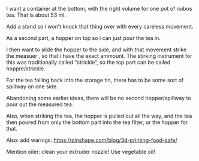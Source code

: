 
I want a container at the bottom, with the right volume for one pot of roibos tea. That is about 53 ml.

Add a stand so i won’t knock that thing over with every careless movement.

As a second part, a hopper on top so i can just pour the tea in.

I then want to slide the hopper to the side, and with that movement strike the measuer , so that i have the exact ammount. The stirking instrument for this was traditionally called “strickle”, so the top part can be called hoppre/strickle.

For the tea falling back into the storage tin, there has to be some sort of spillway on one side.

Abandoning some earlier ideas, there will be no second hopper/spillway to pour out the measured tea.

Also, when striking the tea, the hopper is pulled out all the way, and the tea then poured from only the bottom part into the tea filter, or the hopper for that.


Also: add warnigs:
https://pinshape.com/blog/3d-printing-food-safe/

Mention oiler: clean your extruder nozzle! Use vegetable oil!
